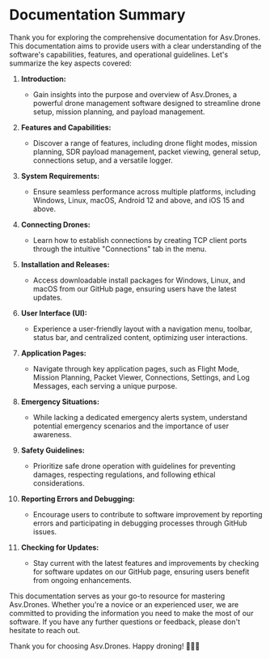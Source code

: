 # Documentation Summary

Thank you for exploring the comprehensive documentation for Asv.Drones. This documentation aims to provide users with a clear understanding of the software's capabilities, features, and operational guidelines. Let's summarize the key aspects covered:

1. **Introduction:**
   - Gain insights into the purpose and overview of Asv.Drones, a powerful drone management software designed to streamline drone setup, mission planning, and payload management.

2. **Features and Capabilities:**
   - Discover a range of features, including drone flight modes, mission planning, SDR payload management, packet viewing, general setup, connections setup, and a versatile logger.

3. **System Requirements:**
   - Ensure seamless performance across multiple platforms, including Windows, Linux, macOS, Android 12 and above, and iOS 15 and above.

4. **Connecting Drones:**
   - Learn how to establish connections by creating TCP client ports through the intuitive "Connections" tab in the menu.

5. **Installation and Releases:**
   - Access downloadable install packages for Windows, Linux, and macOS from our GitHub page, ensuring users have the latest updates.

6. **User Interface (UI):**
   - Experience a user-friendly layout with a navigation menu, toolbar, status bar, and centralized content, optimizing user interactions.

7. **Application Pages:**
   - Navigate through key application pages, such as Flight Mode, Mission Planning, Packet Viewer, Connections, Settings, and Log Messages, each serving a unique purpose.

8. **Emergency Situations:**
   - While lacking a dedicated emergency alerts system, understand potential emergency scenarios and the importance of user awareness.

9. **Safety Guidelines:**
   - Prioritize safe drone operation with guidelines for preventing damages, respecting regulations, and following ethical considerations.

10. **Reporting Errors and Debugging:**
    - Encourage users to contribute to software improvement by reporting errors and participating in debugging processes through GitHub issues.

11. **Checking for Updates:**
    - Stay current with the latest features and improvements by checking for software updates on our GitHub page, ensuring users benefit from ongoing enhancements.

This documentation serves as your go-to resource for mastering Asv.Drones. Whether you're a novice or an experienced user, we are committed to providing the information you need to make the most of our software. If you have any further questions or feedback, please don't hesitate to reach out.

Thank you for choosing Asv.Drones. Happy droning! 🚀🤖✨